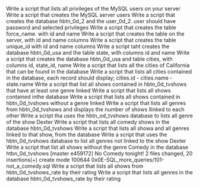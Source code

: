 Write a script that lists all privileges of the MySQL users on your server
Write a script that creates the MySQL server users
Write a script that creates the database hbtn_0d_2 and the user_0d_2. user should have password and selected privileges
Write a script that creates the table force_name. with id and name
Write a script that creates the table on the server, with id and name columns
Write a script that creates the table unique_id with id and name columns
Write a script taht creates the database hbtn_0d_usa and the table state, with columns id and name
Write a script that creates the database hbtn_0d_usa and table cities, with columns id, state_id, name
Write a script that lists all the cities of California that can be found in the database
Write a script that lists all cities contained in the database, each record should display; cities.id - cities.name - state.name
Write a script that list all shows contained in hbtn_0d_tvshows that have at least one genre linked
Write a script that lists all shows contained inthe database
Write a script that lists all shows contained in hbtn_0d_tvshows without a genre linked
Write a script that lists all genres from hbtn_0d_tvshows and displays the number of shows llinked to each other
Write a script tha uses the hbtn_od_tvshows database to lists all genre of the show Dexter
Write a script that lists all comedy shows in the database hbtn_0d_tvshows
Write a script that lists all showa and all genres linked to that show, from the database
Write a script that uses the hbtn_0d_tvshows database to list all genres not linked to the show Dexter
Write a script that list all shows without the genre Comedy in the database htbn_0d_tvshows
[master e459172] No Comedy tonight!
 2 files changed, 20 insertions(+)
 create mode 100644 0x0E-SQL_more_queries/101-not_a_comedy.sql
Write a script that lists all shows from hbtn_0d_tvshows_rate by their rating
Write a script that lists all genres in the database hbtn_0d_tvshows_rate by their rating
